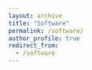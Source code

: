 ```yaml
---
layout: archive
title: "Software"
permalink: /software/
author_profile: true
redirect_from:
  - /software
---
```



